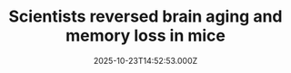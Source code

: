 ---
title: "Scientists reversed brain aging and memory loss in mice"
date: 2025-10-23T14:52:53.000Z
category: Health
externalLink: "https://www.sciencedaily.com/releases/2025/10/251023031631.htm"
image: ""
excerpt: "Cedars-Sinai researchers created “young” immune cells from human stem cells that reversed cognitive decline and Alzheimer’s symptoms in mice. The treated animals showed better memory and healthier brain structures. The cells seemed to protect the brain indirectly, possibly through anti-aging signals in the blood. The findings suggest a new, personalized path to slowing brain aging.…"
---